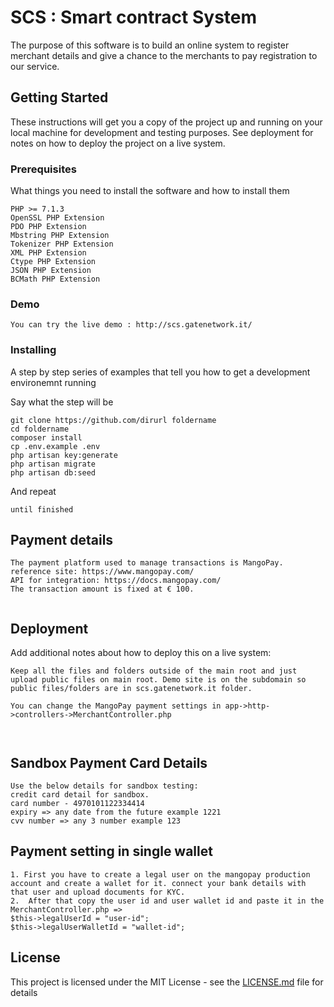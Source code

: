 
# SCS : Smart contract System

The purpose of this software is to build an online system to register merchant details and give a chance to the merchants to pay registration to our service.

## Getting Started

These instructions will get you a copy of the project up and running on your local machine for development and testing purposes. See deployment for notes on how to deploy the project on a live system.

### Prerequisites

What things you need to install the software and how to install them

```
PHP >= 7.1.3
OpenSSL PHP Extension
PDO PHP Extension
Mbstring PHP Extension
Tokenizer PHP Extension
XML PHP Extension
Ctype PHP Extension
JSON PHP Extension
BCMath PHP Extension
```

### Demo

```
You can try the live demo : http://scs.gatenetwork.it/
```

### Installing

A step by step series of examples that tell you how to get a development environemnt running

Say what the step will be

```
git clone https://github.com/dirurl foldername
cd foldername
composer install
cp .env.example .env
php artisan key:generate
php artisan migrate
php artisan db:seed
```

And repeat

```
until finished
```


## Payment details
```
The payment platform used to manage transactions is MangoPay.
reference site: https://www.mangopay.com/
API for integration: https://docs.mangopay.com/
The transaction amount is fixed at € 100.


```


## Deployment

Add additional notes about how to deploy this on a live system:

```
Keep all the files and folders outside of the main root and just upload public files on main root. Demo site is on the subdomain so public files/folders are in scs.gatenetwork.it folder.

You can change the MangoPay payment settings in app->http->controllers->MerchantController.php



```

## Sandbox Payment Card Details

```
Use the below details for sandbox testing:
credit card detail for sandbox.
card number - 4970101122334414
expiry => any date from the future example 1221
cvv number => any 3 number example 123

```

## Payment setting in single wallet 

```
1. First you have to create a legal user on the mangopay production account and create a wallet for it. connect your bank details with that user and upload documents for KYC.
2.	After that copy the user id and user wallet id and paste it in the MerchantController.php =>
$this->legalUserId = "user-id";
$this->legalUserWalletId = "wallet-id";

```


## License

This project is licensed under the MIT License - see the [LICENSE.md](LICENSE.md) file for details

